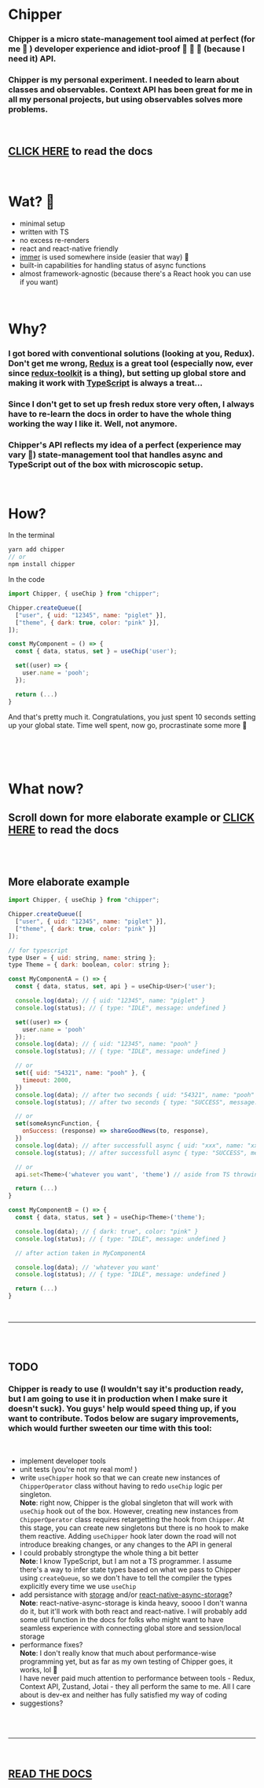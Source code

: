 # Chipper

### Chipper is a micro state-management tool aimed at perfect (for me 🤡 ) developer experience and idiot-proof 🙈 🙉 🙊 (because I need it) API.<br>

### Chipper is my personal experiment. I needed to learn about classes and observables. Context API has been great for me in all my personal projects, but using observables solves more problems.

<br>

## [CLICK HERE](./CHIPPER_DOCS.md) to read the docs

<br>

# Wat? 🗿

- minimal setup
- written with TS
- no excess re-renders
- react and react-native friendly
- [immer](https://immerjs.github.io/immer/docs/introduction) is used somewhere inside (easier that way) 🎉
- built-in capabilities for handling status of async functions
- almost framework-agnostic (because there's a React hook you can use if you want)

<br>

# Why?

### I got bored with conventional solutions (looking at you, Redux). Don't get me wrong, [Redux](https://redux.js.org/) is a great tool (especially now, ever since [redux-toolkit](https://redux-toolkit.js.org/) is a thing), but setting up global store and making it work with [TypeScript](https://www.typescriptlang.org/) is always a treat...<br>

### Since I don't get to set up fresh redux store very often, I always have to re-learn the docs in order to have the whole thing working the way I like it. Well, not anymore.

### Chipper's API reflects my idea of a perfect (experience may vary 🤷) state-management tool that handles async and TypeScript out of the box with microscopic setup.

<br>

# How?

In the terminal

```javascript
yarn add chipper
// or
npm install chipper
```

In the code

```javascript
import Chipper, { useChip } from "chipper";

Chipper.createQueue([
  ["user", { uid: "12345", name: "piglet" }],
  ["theme", { dark: true, color: "pink" }],
]);

const MyComponent = () => {
  const { data, status, set } = useChip('user');

  set((user) => {
    user.name = 'pooh';
  });

  return (...)
}
```

And that's pretty much it. Congratulations, you just spent 10 seconds setting up your global state. Time well spent, now go, procrastinate some more 🤡

<br>
<br>
<br>

# What now?

## Scroll down for more elaborate example or [CLICK HERE](./CHIPPER_DOCS.md) to read the docs

<br>
<br>

## More elaborate example

```javascript
import Chipper, { useChip } from "chipper";

Chipper.createQueue([
  ["user", { uid: "12345", name: "piglet" }],
  ["theme", { dark: true, color: "pink" }]
]);

// for typescript
type User = { uid: string, name: string };
type Theme = { dark: boolean, color: string };
```

```javascript
const MyComponentA = () => {
  const { data, status, set, api } = useChip<User>('user');

  console.log(data); // { uid: "12345", name: "piglet" }
  console.log(status); // { type: "IDLE", message: undefined }

  set((user) => {
    user.name = 'pooh'
  });
  console.log(data); // { uid: "12345", name: "pooh" }
  console.log(status); // { type: "IDLE", message: undefined }

  // or
  set({ uid: "54321", name: "pooh" }, {
    timeout: 2000,
  })
  console.log(data); // after two seconds { uid: "54321", name: "pooh" }
  console.log(status); // after two seconds { type: "SUCCESS", message: undefined }

  // or
  set(someAsyncFunction, {
    onSuccess: (response) => shareGoodNews(to, response),
  })
  console.log(data); // after successfull async { uid: "xxx", name: "xxx" }
  console.log(status); // after successfull async { type: "SUCCESS", message: undefined }

  // or
  api.set<Theme>('whatever you want', 'theme') // aside from TS throwing an error here (mismatched types) it does nothing to MyComponentA, but re-renders MyComponentB (or any other) subscribed to "theme" chip

  return (...)
}
```

```javascript
const MyComponentB = () => {
  const { data, status, set } = useChip<Theme>('theme');

  console.log(data); // { dark: true", color: "pink" }
  console.log(status); // { type: "IDLE", message: undefined }

  // after action taken in MyComponentA

  console.log(data); // 'whatever you want'
  console.log(status); // { type: "IDLE", message: undefined }

  return (...)
}
```

<br>

---

<br>
<br>

## TODO

### Chipper is ready to use (I wouldn't say it's production ready, but I am going to use it in production when I make sure it doesn't suck). You guys' help would speed thing up, if you want to contribute. Todos below are sugary improvements, which would further sweeten our time with this tool:

<br>

- implement developer tools
- unit tests (you're not my real mom! )
- write `useChipper` hook so that we can create new instances of `ChipperOperator` class without having to redo `useChip` logic per singleton.<br>
  **Note**: right now, Chipper is the global singleton that will work with `useChip` hook out of the box. However, creating new instances from `ChipperOperator` class requires retargetting the hook from `Chipper`. At this stage, you can create new singletons but there is no hook to make them reactive. Adding `useChipper` hook later down the road will not introduce breaking changes, or any changes to the API in general
- I could probably strongtype the whole thing a bit better<br>
  **Note**: I know TypeScript, but I am not a TS programmer. I assume there's a way to infer state types based on what we pass to Chipper using `createQueue`, so we don't have to tell the compiler the types explicitly every time we use `useChip`
- add persistance with [storage](https://developer.mozilla.org/en-US/docs/Web/API/Web_Storage_API) and/or [react-native-async-storage](https://github.com/react-native-async-storage/async-storage)?<br>
  **Note**: react-native-async-storage is kinda heavy, soooo I don't wanna do it, but it'll work with both react and react-native. I will probably add some util function in the docs for folks who might want to have seamless experience with connecting global store and session/local storage
- performance fixes?<br>
  **Note**: I don't really know that much about performance-wise programming yet, but as far as my own testing of Chipper goes, it works, lol 🙈 <br>
  I have never paid much attention to performance between tools - Redux, Context API, Zustand, Jotai - they all perform the same to me. All I care about is dev-ex and neither has fully satisfied my way of coding
- suggestions?

<br>
<br>

---

<br>

## [READ THE DOCS](./CHIPPER_DOCS.md)
